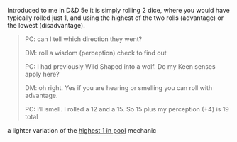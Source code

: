 Introduced to me in D&D 5e it is simply rolling 2 dice, where you would have typically rolled just 1, and using the highest of the two rolls (advantage) or the lowest (disadvantage).

> PC: can I tell which direction they went?
>
> DM: roll a wisdom (perception) check to find out
>
> PC: I had previously Wild Shaped into a wolf. Do my Keen senses apply here?
>
> DM: oh right. Yes if you are hearing or smelling you can roll with advantage.
>
> PC: I’ll smell. I rolled a 12  and a 15. So 15 plus my perception (+4) is 19 total

a lighter variation of the [highest 1 in pool](highestinpool.md) mechanic
